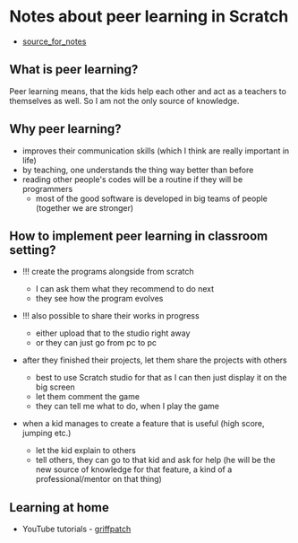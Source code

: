 # Notes about peer learning in Scratch

- [source_for_notes](https://sip.scratch.mit.edu/themes/peer-learning/)

## What is peer learning?

Peer learning means, that the kids help each other and act as a teachers to themselves as well. So I am not the only source of knowledge.

## Why peer learning?

- improves their communication skills (which I think are really important in life)
- by teaching, one understands the thing way better than before
- reading other people's codes will be a routine if they will be programmers
  - most of the good software is developed in big teams of people (together we are stronger)

## How to implement peer learning in classroom setting?

- !!! create the programs alongside from scratch
  - I can ask them what they recommend to do next
  - they see how the program evolves 

- !!! also possible to share their works in progress
  - either upload that to the studio right away
  - or they can just go from pc to pc

- after they finished their projects, let them share the projects with others
  - best to use Scratch studio for that as I can then just display it on the big screen
  - let them comment the game
  - they can tell me what to do, when I play the game

- when a kid manages to create a feature that is useful (high score, jumping etc.)
  - let the kid explain to others
  - tell others, they can go to that kid and ask for help (he will be the new source of knowledge for that feature, a kind of a professional/mentor on that thing)

## Learning at home

- YouTube tutorials - [griffpatch](https://www.youtube.com/user/griffpatch)
